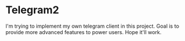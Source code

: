 # Telegram2
I'm trying to implement my own telegram client in this project. Goal is to provide more advanced features to power users. Hope it'll work.
